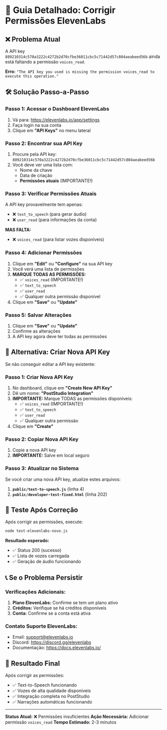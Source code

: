 # 🔑 Guia Detalhado: Corrigir Permissões ElevenLabs

## ❌ **Problema Atual**
A API key `889210314c570a3222c4272b2d70cfbe36011cbc5c71442d57c804aeabeed56b` ainda está faltando a permissão `voices_read`.

**Erro:** `"The API key you used is missing the permission voices_read to execute this operation."`

## 🛠️ **Solução Passo-a-Passo**

### **Passo 1: Acessar o Dashboard ElevenLabs**
1. Vá para: https://elevenlabs.io/app/settings
2. Faça login na sua conta
3. Clique em **"API Keys"** no menu lateral

### **Passo 2: Encontrar sua API Key**
1. Procure pela API key: `889210314c570a3222c4272b2d70cfbe36011cbc5c71442d57c804aeabeed56b`
2. Você deve ver uma lista com:
   - Nome da chave
   - Data de criação
   - **Permissões atuais** (IMPORTANTE!)

### **Passo 3: Verificar Permissões Atuais**
A API key provavelmente tem apenas:
- ❌ `text_to_speech` (para gerar áudio)
- ❌ `user_read` (para informações da conta)

**MAS FALTA:**
- ❌ `voices_read` (para listar vozes disponíveis)

### **Passo 4: Adicionar Permissões**
1. Clique em **"Edit"** ou **"Configure"** na sua API key
2. Você verá uma lista de permissões
3. **MARQUE TODAS AS PERMISSÕES:**
   - ✅ `voices_read` (IMPORTANTE!)
   - ✅ `text_to_speech`
   - ✅ `user_read`
   - ✅ Qualquer outra permissão disponível
4. Clique em **"Save"** ou **"Update"**

### **Passo 5: Salvar Alterações**
1. Clique em **"Save"** ou **"Update"**
2. Confirme as alterações
3. A API key agora deve ter todas as permissões

## 🔄 **Alternativa: Criar Nova API Key**

Se não conseguir editar a API key existente:

### **Passo 1: Criar Nova API Key**
1. No dashboard, clique em **"Create New API Key"**
2. Dê um nome: **"PostStudio Integration"**
3. **IMPORTANTE:** Marque TODAS as permissões disponíveis:
   - ✅ `voices_read` (IMPORTANTE!)
   - ✅ `text_to_speech`
   - ✅ `user_read`
   - ✅ Qualquer outra permissão
4. Clique em **"Create"**

### **Passo 2: Copiar Nova API Key**
1. Copie a nova API key
2. **IMPORTANTE:** Salve em local seguro

### **Passo 3: Atualizar no Sistema**
Se você criar uma nova API key, atualize estes arquivos:

1. **`public/text-to-speech.js`** (linha 4)
2. **`public/developer-test-fixed.html`** (linha 202)

## 🧪 **Teste Após Correção**

Após corrigir as permissões, execute:

```bash
node test-elevenlabs-novo.js
```

**Resultado esperado:**
- ✅ Status 200 (sucesso)
- ✅ Lista de vozes carregada
- ✅ Geração de áudio funcionando

## 📞 **Se o Problema Persistir**

### **Verificações Adicionais:**
1. **Plano ElevenLabs:** Confirme se tem um plano ativo
2. **Créditos:** Verifique se há créditos disponíveis
3. **Conta:** Confirme se a conta está ativa

### **Contato Suporte ElevenLabs:**
- Email: support@elevenlabs.io
- Discord: https://discord.gg/elevenlabs
- Documentação: https://docs.elevenlabs.io/

## 🎯 **Resultado Final**

Após corrigir as permissões:
- ✅ Text-to-Speech funcionando
- ✅ Vozes de alta qualidade disponíveis
- ✅ Integração completa no PostStudio
- ✅ Narrações automáticas funcionando

---

**Status Atual:** ❌ Permissões insuficientes
**Ação Necessária:** Adicionar permissão `voices_read`
**Tempo Estimado:** 2-3 minutos
